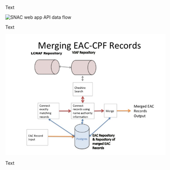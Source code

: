 
Text

![SNAC web app API data flow](http://gitlab.iath.virginia.edu/snac/Documentation/raw/master/tat_requirements/snac-web-app.svg)

Text

![test other image](images/image01.jpg)

Text
